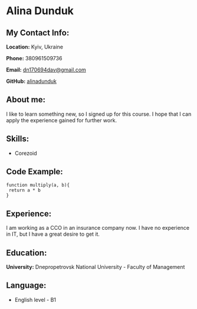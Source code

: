 # **Alina Dunduk**
 
## My Contact Info:


 **Location:** Kyiv, Ukraine


 **Phone:** 380961509736


 **Email:** dn170694dav@gmail.com


 **GitHub:** [alinadunduk](https://github.com/alinadunduk "Описание")


## About me: 


I like to learn something new, so I signed up for this course. I hope that I can apply the experience gained for further work.


## Skills:
* Corezoid

## Code Example:

```
function multiply(a, b){
 return a * b
}
```

## Experience:

I am working as a CCO in an insurance company now. I have no experience in IT, but I have a great desire to get it.

## Education:
  **University:**  Dnepropetrovsk National University - Faculty of Management

## Language:

* English level - B1